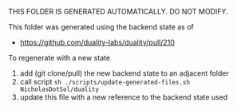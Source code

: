 THIS FOLDER IS GENERATED AUTOMATICALLY. DO NOT MODIFY.

This folder was generated using the backend state as of
- https://github.com/duality-labs/duality/pull/210

To regenerate with a new state
1. add (git clone/pull) the new backend state to an adjacent folder
2. call script `sh ./scripts/update-generated-files.sh NicholasDotSol/duality`
3. update this file with a new reference to the backend state used
